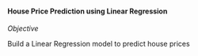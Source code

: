 #### House Price Prediction using Linear Regression

*Objective*

Build a Linear Regression model to predict house prices
